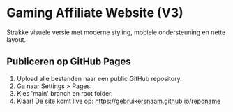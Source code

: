 
# Gaming Affiliate Website (V3)

Strakke visuele versie met moderne styling, mobiele ondersteuning en nette layout.

## Publiceren op GitHub Pages
1. Upload alle bestanden naar een public GitHub repository.
2. Ga naar Settings > Pages.
3. Kies 'main' branch en root folder.
4. Klaar! De site komt live op: https://gebruikersnaam.github.io/reponame
